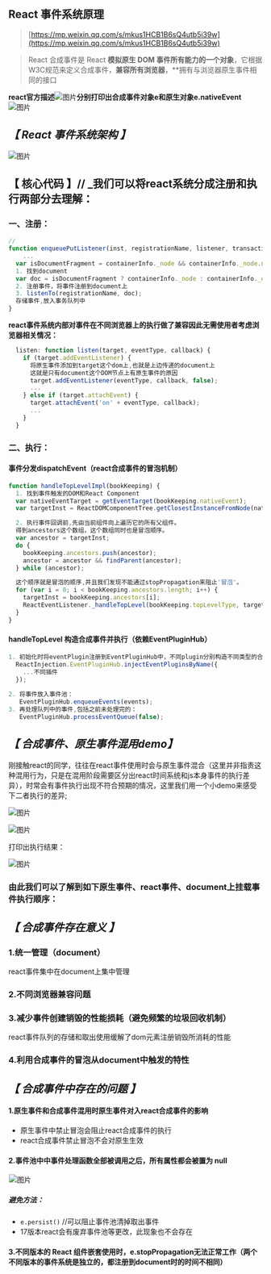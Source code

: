 ## React 事件系统原理

> [https://mp.weixin.qq.com/s/mkus1HCB1B6sQ4utb5i39w](https://mp.weixin.qq.com/s/mkus1HCB1B6sQ4utb5i39w)

> React 合成事件是 React **模拟原生 DOM 事件所有能力的一个对象**，它根据 W3C规范来定义合成事件，**兼容所有浏览器**，**拥有与浏览器原生事件相同的接口

**react官方描述**![图片](https://mmbiz.qpic.cn/mmbiz_png/ndgH50E7pIpys4zoaW3Wg9AL8QnSXicAVpYPr6VBuGdxatQOuxAkiccdlnIB1D7F1YnA2eFtRYNmgicPKxjicFbzicQ/640?wx_fmt=png&tp=webp&wxfrom=5&wx_lazy=1&wx_co=1)**分别打印出合成事件对象e和原生对象e.nativeEvent**![图片](https://mmbiz.qpic.cn/mmbiz_png/ndgH50E7pIpys4zoaW3Wg9AL8QnSXicAVGFIxqh2H3ibKpTpfW2Bj6Z16SicFJiaHFGhdb93n8VLSyczvt1QLccZicg/640?wx_fmt=png&tp=webp&wxfrom=5&wx_lazy=1&wx_co=1)

## *【 React 事件系统架构 】*

![图片](https://mmbiz.qpic.cn/mmbiz_png/ndgH50E7pIpys4zoaW3Wg9AL8QnSXicAV3o0MetcVpE6lmBSh5D5CyicXFLia3tic4znwY3vcyf8VkpibiayO47qqb6Q/640?wx_fmt=png&tp=webp&wxfrom=5&wx_lazy=1&wx_co=1)

## 【 核心代码 】// _我们可以将react系统分成注册和执行两部分去理解：

### 一、注册：

```js
// 
function enqueuePutListener(inst, registrationName, listener, transaction) {
    ...
  var isDocumentFragment = containerInfo._node && containerInfo._node.nodeType === DOC_FRAGMENT_TYPE;
  1. 找到document
  var doc = isDocumentFragment ? containerInfo._node : containerInfo._ownerDocument;
  2. 注册事件，将事件注册到document上
  3. listenTo(registrationName, doc);
  存储事件,放入事务队列中
}
```

**react事件系统内部对事件在不同浏览器上的执行做了兼容因此无需使用者考虑浏览器相关情况：**

```js
  listen: function listen(target, eventType, callback) {
    if (target.addEventListener) {
      将原生事件添加到target这个dom上,也就是上边传递的document上
      这就是只有document这个DOM节点上有原生事件的原因
      target.addEventListener(eventType, callback, false);
      ...
    } else if (target.attachEvent) {
      target.attachEvent('on' + eventType, callback);
      ...
    }
  }
```

### 二、执行：

#### 事件分发dispatchEvent（react合成事件的冒泡机制）

```js
function handleTopLevelImpl(bookKeeping) {
  1. 找到事件触发的DOM和React Component
  var nativeEventTarget = getEventTarget(bookKeeping.nativeEvent);
  var targetInst = ReactDOMComponentTree.getClosestInstanceFromNode(nativeEventTarget);

  2. 执行事件回调前,先由当前组件向上遍历它的所有父组件。
  得到ancestors这个数组，这个数组同时也是冒泡顺序。
  var ancestor = targetInst;
  do {
    bookKeeping.ancestors.push(ancestor);
    ancestor = ancestor && findParent(ancestor);
  } while (ancestor);

  这个顺序就是冒泡的顺序,并且我们发现不能通过stopPropagation来阻止'冒泡'。
  for (var i = 0; i < bookKeeping.ancestors.length; i++) {
    targetInst = bookKeeping.ancestors[i];
    ReactEventListener._handleTopLevel(bookKeeping.topLevelType, targetInst, bookKeeping.nativeEvent, getEventTarget(bookKeeping.nativeEvent));
  }
}
```

#### handleTopLevel 构造合成事件并执行（依赖EventPluginHub）

```js
1. 初始化时将eventPlugin注册到EventPluginHub中，不同plugin分别构造不同类型的合成事件
  ReactInjection.EventPluginHub.injectEventPluginsByName({
    ...不同插件
  });
  
2. 将事件放入事件池：
   EventPluginHub.enqueueEvents(events);
3. 再处理队列中的事件,包括之前未处理完的：
   EventPluginHub.processEventQueue(false);
```

## *【 合成事件、原生事件混用demo】*

刚接触react的同学，往往在react事件使用时会与原生事件混合（这里并非指责这种混用行为，只是在混用阶段需要区分出react时间系统和js本身事件的执行差异），时常会有事件执行出现不符合预期的情况，这里我们用一个小demo来感受下二者执行的差异;

![图片](https://mmbiz.qpic.cn/mmbiz_png/ndgH50E7pIpys4zoaW3Wg9AL8QnSXicAVq07sXgOQsEl4vt1J7qYGt1Xib0EH1FSqrQ0001HiceqOVkAU8k3pCGjQ/640?wx_fmt=png&tp=webp&wxfrom=5&wx_lazy=1&wx_co=1)

![图片](https://mmbiz.qpic.cn/mmbiz_png/ndgH50E7pIpys4zoaW3Wg9AL8QnSXicAVVYUvmm1fL6OiaMunKHXexTxzibyJniaLXPjNvwv7xTXHzEETZxoQTc2TA/640?wx_fmt=png&tp=webp&wxfrom=5&wx_lazy=1&wx_co=1)

打印出执行结果：

![图片](https://mmbiz.qpic.cn/mmbiz_png/ndgH50E7pIpys4zoaW3Wg9AL8QnSXicAVQtqvUNTmUbBwWWrWqAjAV10IkTibJiaunjfdO0cPyjz2FqIZUrKrqF1Q/640?wx_fmt=png&tp=webp&wxfrom=5&wx_lazy=1&wx_co=1)

### 由此我们可以了解到如下原生事件、react事件、document上挂载事件执行顺序：



## *【 合成事件存在意义 】*

### 1.统一管理（document）

react事件集中在document上集中管理

### 2.不同浏览器兼容问题

### 3.减少事件创建销毁的性能损耗（避免频繁的垃圾回收机制）

react事件队列的存储和取出使用缓解了dom元素注册销毁所消耗的性能

### 4.利用合成事件的冒泡从document中触发的特性

## *【 合成事件中存在的问题 】*

#### 1.原生事件和合成事件混用时原生事件对入react合成事件的影响

- 原生事件中禁止冒泡会阻止react合成事件的执行
- react合成事件禁止冒泡不会对原生生效

#### 2.事件池中中事件处理函数全部被调用之后，所有属性都会被置为 null

![图片](data:image/gif;base64,iVBORw0KGgoAAAANSUhEUgAAAAEAAAABCAYAAAAfFcSJAAAADUlEQVQImWNgYGBgAAAABQABh6FO1AAAAABJRU5ErkJggg==)![图片](https://mmbiz.qpic.cn/mmbiz_png/ndgH50E7pIpys4zoaW3Wg9AL8QnSXicAVL0XZSFqxL0tZZBKmhHHWeic7wwV9ZndLQO0I27H7jrBrcoACEDXRuqQ/640?wx_fmt=png&tp=webp&wxfrom=5&wx_lazy=1&wx_co=1)

##### 避免方法：

- `e.persist()` //可以阻止事件池清掉取出事件
- 17版本react会有废弃事件池等更改，此现象也不会存在

#### 3.不同版本的 React 组件嵌套使用时，e.stopPropagation无法正常工作（两个不同版本的事件系统是独立的，都注册到document时的时间不相同）


